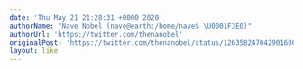 ```yaml
---
date: 'Thu May 21 21:28:31 +0000 2020'
authorName: "Nave Nobel (nave@earth:/home/nave$ \U0001F3E0)"
authorUrl: 'https://twitter.com/thenanobel'
originalPost: 'https://twitter.com/thenanobel/status/1263582470429016065'
layout: like
---
```

